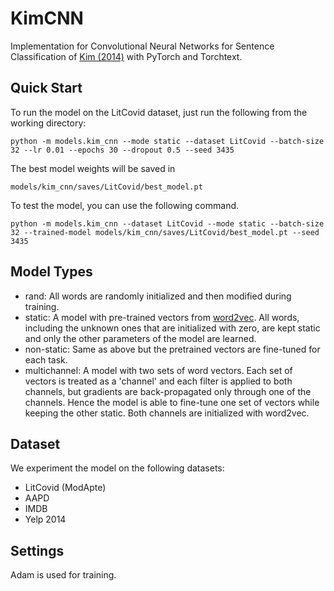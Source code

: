 # KimCNN

Implementation for Convolutional Neural Networks for Sentence Classification of [Kim (2014)](https://arxiv.org/abs/1408.5882) with PyTorch and Torchtext.

## Quick Start

To run the model on the LitCovid dataset, just run the following from the working directory:

```
python -m models.kim_cnn --mode static --dataset LitCovid --batch-size 32 --lr 0.01 --epochs 30 --dropout 0.5 --seed 3435
```

The best model weights will be saved in

```
models/kim_cnn/saves/LitCovid/best_model.pt
```

To test the model, you can use the following command.

```
python -m models.kim_cnn --dataset LitCovid --mode static --batch-size 32 --trained-model models/kim_cnn/saves/LitCovid/best_model.pt --seed 3435
```

## Model Types

- rand: All words are randomly initialized and then modified during training.
- static: A model with pre-trained vectors from [word2vec](https://code.google.com/archive/p/word2vec/). 
    All words, including the unknown ones that are initialized with zero, are kept static and only the other 
    parameters of the model are learned.
- non-static: Same as above but the pretrained vectors are fine-tuned for each task.
- multichannel: A model with two sets of word vectors. Each set of vectors is treated as a 'channel' and each 
    filter is applied to both channels, but gradients are back-propagated only through one of the channels. Hence the 
    model is able to fine-tune one set of vectors while keeping the other static. Both channels are initialized with 
    word2vec.

## Dataset

We experiment the model on the following datasets:

- LitCovid (ModApte)
- AAPD
- IMDB
- Yelp 2014

## Settings

Adam is used for training.

